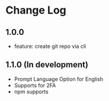 # Change Log

## 1.0.0

- feature: create git repo via cli

## 1.1.0 (In development)

- Prompt Language Option for English
- Supports for 2FA
- npm supports
